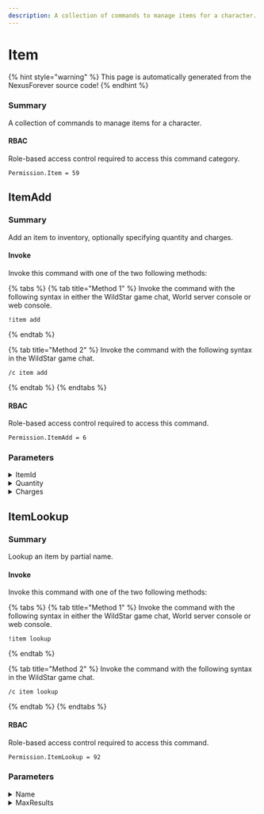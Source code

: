 ```yaml
---
description: A collection of commands to manage items for a character.
---
```


# Item

{% hint style="warning" %}
This page is automatically generated from the NexusForever source code!
{% endhint %}

### Summary

A collection of commands to manage items for a character.

#### RBAC

Role-based access control required to access this command category.

```
Permission.Item = 59
```

## ItemAdd

### Summary

Add an item to inventory, optionally specifying quantity and charges.

#### Invoke

Invoke this command with one of the two following methods:

{% tabs %}
{% tab title="Method 1" %}
Invoke the command with the following syntax in either the WildStar game chat, World server console or web console.

```
!item add
```
{% endtab %}

{% tab title="Method 2" %}
Invoke the command with the following syntax in the WildStar game chat.

```
/c item add
```
{% endtab %}
{% endtabs %}

#### RBAC

Role-based access control required to access this command.

```
Permission.ItemAdd = 6
```

### Parameters

<details>

<summary>ItemId</summary>

#### Summary

Item id to create.

#### Optional

No

</details>

<details>

<summary>Quantity</summary>

#### Summary

Quantity of item to create.

#### Optional

No

</details>

<details>

<summary>Charges</summary>

#### Summary

Amount of charges to add to the item.

#### Optional

No

</details>

## ItemLookup

### Summary

Lookup an item by partial name.

#### Invoke

Invoke this command with one of the two following methods:

{% tabs %}
{% tab title="Method 1" %}
Invoke the command with the following syntax in either the WildStar game chat, World server console or web console.

```
!item lookup
```
{% endtab %}

{% tab title="Method 2" %}
Invoke the command with the following syntax in the WildStar game chat.

```
/c item lookup
```
{% endtab %}
{% endtabs %}

#### RBAC

Role-based access control required to access this command.

```
Permission.ItemLookup = 92
```

### Parameters

<details>

<summary>Name</summary>

#### Summary

Item name to lookup.

#### Optional

No

</details>

<details>

<summary>MaxResults</summary>

#### Summary

Maximum amount of results to return.

#### Optional

No

</details>

